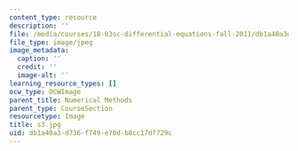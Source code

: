 ```yaml
---
content_type: resource
description: ''
file: /media/courses/18-03sc-differential-equations-fall-2011/db1a40a3d736f749e70db8cc17df729c_s3.jpg
file_type: image/jpeg
image_metadata:
  caption: ''
  credit: ''
  image-alt: ''
learning_resource_types: []
ocw_type: OCWImage
parent_title: Numerical Methods
parent_type: CourseSection
resourcetype: Image
title: s3.jpg
uid: db1a40a3-d736-f749-e70d-b8cc17df729c
---
```

